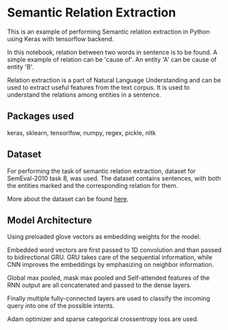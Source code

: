 # Semantic Relation Extraction

This is an example of performing Semantic relation extraction in Python using Keras with tensorflow backend.

In this notebook, relation between two words in sentence is to be found. A simple example of relation can be 'cause of'. An entity 'A' can be cause of entity 'B'. 

Relation extraction is a part of Natural Language Understanding and can be used to extract useful features from the text corpus. It is used to understand the relations among entities in a sentence. 

## Packages used 

keras, sklearn, tensorlfow, numpy, regex, pickle, nltk

## Dataset

For performing the task of semantic relation extraction, dataset for SemEval-2010 task 8, was used. The dataset contains sentences, with both the entities marked and the corresponding relation for them.

More about the dataset can be found [here](http://www.aclweb.org/anthology/S10-1006).

## Model Architecture

Using preloaded glove vectors as embedding weights for the model.

Embedded word vectors are first passed to 1D convolution and than passed to bidirectional GRU. GRU takes care of the sequential information, while CNN improves the embeddings by emphasizing on neighbor information.

Global max pooled, mask max pooled and Self-attended features of the RNN output are all concatenated and passed to the dense layers.

Finally multiple fully-connected layers are used to classify the incoming query into one of the possible intents.

Adam optimizer and sparse categorical crossentropy loss are used.

